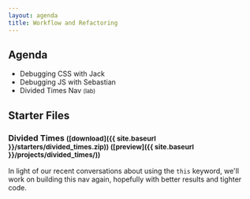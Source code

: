 ```yaml
---
layout: agenda
title: Workflow and Refactoring
---
```


## Agenda

- Debugging CSS with Jack
- Debugging JS with Sebastian
- Divided Times Nav <small>(lab)</small>

## Starter Files

### Divided Times <small>([download]({{ site.baseurl }}/starters/divided_times.zip)) ([preview]({{ site.baseurl }}/projects/divided_times/))</small>

In light of our recent conversations about using the `this` keyword, we'll work on building this nav again, hopefully with better results and tighter code.

